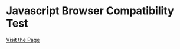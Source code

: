# Javascript Browser Compatibility Test

<a href="https://amirplush.github.io/javascript-test-project/" target="_blank">Visit the Page</a>
